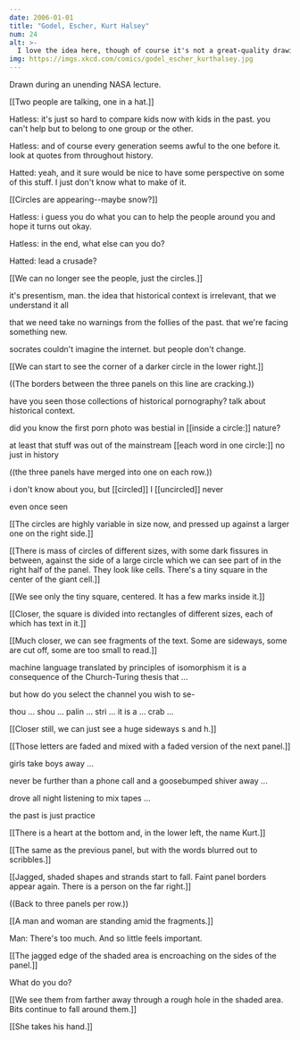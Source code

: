 ```yaml
---
date: 2006-01-01
title: "Godel, Escher, Kurt Halsey"
num: 24
alt: >-
  I love the idea here, though of course it's not a great-quality drawing or scan.
img: https://imgs.xkcd.com/comics/godel_escher_kurthalsey.jpg
---
```

Drawn during an unending NASA lecture.

[[Two people are talking, one in a hat.]]

Hatless: it's just so hard to compare kids now with kids in the past. you can't help but to belong to one group or the other.

Hatless: and of course every generation seems awful to the one before it. look at quotes from throughout history.

Hatted: yeah, and it sure would be nice to have some perspective on some of this stuff. I just don't know what to make of it.

[[Circles are appearing--maybe snow?]]

Hatless: i guess you do what you can to help the people around you and hope it turns out okay.

Hatless: in the end, what else can you do?

Hatted: lead a crusade?

[[We can no longer see the people, just the circles.]]

it's presentism, man. the idea that historical context is irrelevant, that we understand it all

that we need take no warnings from the follies of the past. that we're facing something new.

socrates couldn't imagine the internet. but people don't change.

[[We can start to see the corner of a darker circle in the lower right.]]

((The borders between the three panels on this line are cracking.))

have you seen those collections of historical pornography? talk about historical context.

did you know the first porn photo was bestial in [[inside a circle:]] nature?

at least that stuff was out of the mainstream [[each word in one circle:]] no just in history

((the three panels have merged into one on each row.))

i don't know about you, but [[circled]] I [[uncircled]] never

even once seen

[[The circles are highly variable in size now, and pressed up against a larger one on the right side.]]

[[There is mass of circles of different sizes, with some dark fissures in between, against the side of a large circle which we can see part of in the right half of the panel. They look like cells. There's a tiny square in the center of the giant cell.]]

[[We see only the tiny square, centered. It has a few marks inside it.]]

[[Closer, the square is divided into rectangles of different sizes, each of which has text in it.]]

[[Much closer, we can see fragments of the text. Some are sideways, some are cut off, some are too small to read.]]

machine language translated by principles of isomorphism it is a consequence of the Church-Turing thesis that ...

but how do you select the channel you wish to se-

thou ... shou ... palin ... stri ... it is a ... crab ...

[[Closer still, we can just see a huge sideways s and h.]]

[[Those letters are faded and mixed with a faded version of the next panel.]]

girls take boys away ...

never be further than a phone call and a goosebumped shiver away ...

drove all night listening to mix tapes ...

the past is just practice

[[There is a heart at the bottom and, in the lower left, the name Kurt.]]

[[The same as the previous panel, but with the words blurred out to scribbles.]]

[[Jagged, shaded shapes and strands start to fall. Faint panel borders appear again. There is a person on the far right.]]

((Back to three panels per row.))

[[A man and woman are standing amid the fragments.]]

Man: There's too much. And so little feels important.

[[The jagged edge of the shaded area is encroaching on the sides of the panel.]]

What do you do?

[[We see them from farther away through a rough hole in the shaded area. Bits continue to fall around them.]]

[[She takes his hand.]]

